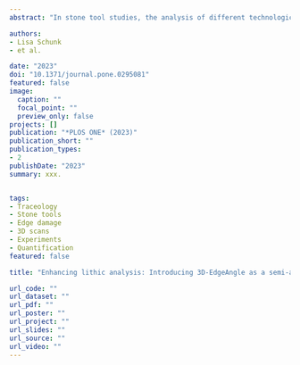 ```yaml
---
abstract: "In stone tool studies, the analysis of different technological and typological features is known to provide distinct but interrelated information on the design and use of artefacts. The selection of these features can potentially influence the understanding and reconstruction of past human technological behaviour across time. One feature frequently part of a standard lithic analysis is the measurement of edge angles. The angle of an edge, unmodified or shaped by retouch and an integral part of the overall tool design, is certainly a parameter that influences the interpretation of an artefact. The acuteness of an edge angle is often linked to aspects such as cutting, carving, or scraping efficiency and durability and thus, tool performance. Knowing the actual edge angle of a stone tool can therefore have important implications for its interpretation. In the case of edge angle analyses, manual measuring techniques have been established for many years in lithic studies. Here, we introduce a new method for accurate and precise edge angle measurements based on 3D data (hereafter 3D-EdgeAngle). 3D-EdgeAngle consists of a script-based, semi-automated edge angle measuring method applicable to 3D models. Unlike other methods, 3D-EdgeAngle illustrates an objective way of measuring the edge angle at cross sections along the entire tool edge in defined steps and, moreover, allows measurements at different distances perpendicular to the edge by controlling three involved parameters. Thus, with this method, the edge angle can be measured at any point in a high resolution and scale of analysis. Compared to measurements taken manually, with this method random and systematic errors can be reduced significantly. Additionally, all data are reproducible and statistically evaluable. We introduce 3D-EdgeAngle as a standard method to calculate edge angles with a highly accurate and systematic approach. With this method, we aim to improve the process of studying lithics and thus to increase the understanding of past human tool design."

authors:
- Lisa Schunk
- et al.

date: "2023"
doi: "10.1371/journal.pone.0295081"
featured: false
image:
  caption: ""
  focal_point: ""
  preview_only: false
projects: []
publication: "*PLOS ONE* (2023)"
publication_short: ""
publication_types:
- 2
publishDate: "2023"
summary: xxx.


tags:
- Traceology
- Stone tools
- Edge damage
- 3D scans
- Experiments
- Quantification
featured: false

title: "Enhancing lithic analysis: Introducing 3D-EdgeAngle as a semi-automated 3D digital method to systematically quantify stone tool edge angle and design"

url_code: ""
url_dataset: ""
url_pdf: ""
url_poster: ""
url_project: ""
url_slides: ""
url_source: ""
url_video: ""
---
```

